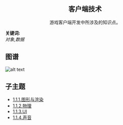 <h2 align="center">客户端技术</h2>
<p align="center">游戏客户端开发中所涉及的知识点。</p>

**关键词:**<br/>
*对象,数据*

## 图谱
![alt text](https://github.com/gonglei007/GameDevMind/blob/main/exports/1.1.客户端技术.png?raw=true)

## 子主题
* [1.1.1.图形与渲染](https://github.com/gonglei007/GameDevMind/blob/main/mds/1.1.1.图形与渲染.md)
* [1.1.2.物理](https://github.com/gonglei007/GameDevMind/blob/main/mds/1.1.2.物理.md)
* [1.1.3.UI](https://github.com/gonglei007/GameDevMind/blob/main/mds/1.1.3.UI.md)
* [1.1.4.声音](https://github.com/gonglei007/GameDevMind/blob/main/mds/1.1.4.声音.md)
